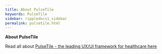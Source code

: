 ```yaml
---
title: About PulseTile
keywords: PulseTile
sidebar: rippledocs1_sidebar
permalink: pulsetile.html
---
```






**About PulseTile**

Read all about [PulseTile - the leading UX/UI framework for healthcare here](http://pulsetile.com/)

